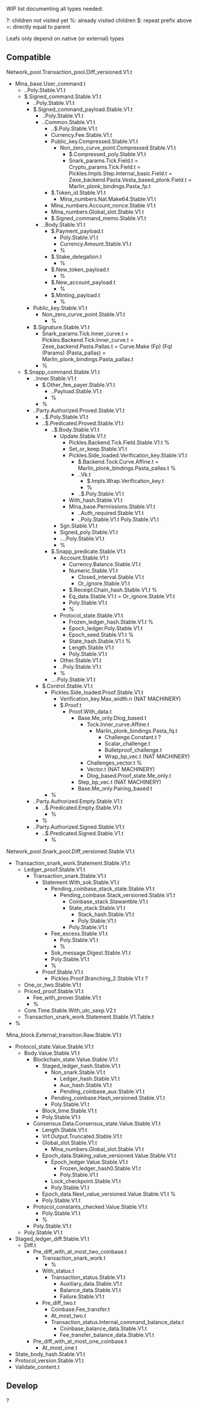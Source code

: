 WIP list documenting all types needed:

?: children not visited yet
%: already visited children
$: repeat prefix above
=: directly equal to parent

Leafs only depend on native (or external) types

## Compatible

Network_pool.Transaction_pool.Diff_versioned.V1.t
- Mina_base.User_command.t
  - $.$.Poly.Stable.V1.t
  - $.Signed_command.Stable.V1.t
    - $.$.Poly.Stable.V1.t
    - $.Signed_command_payload.Stable.V1.t
      - $.$.Poly.Stable.V1.t
      - $.$.Common.Stable.V1.t
        - $.$.$.Poly.Stable.V1.t
        - Currency.Fee.Stable.V1.t
        - Public_key.Compressed.Stable.V1.t
          - Non_zero_curve_point.Compressed.Stable.V1.t
            - $.Compressed_poly.Stable.V1.t
            - Snark_params.Tick.Field.t
              = Crypto_params.Tick.Field.t
              = Pickles.Impls.Step.Internal_basic.Field.t
              = Zexe_backend.Pasta.Vesta_based_plonk.Field.t
              = Marlin_plonk_bindings.Pasta_fp.t
        - $.Token_id.Stable.V1.t
          - Mina_numbers.Nat.Make64.Stable.V1.t
        - Mina_numbers.Account_nonce.Stable.V1.t
        - Mina_numbers.Global_slot.Stable.V1.t
        - $.Signed_command_memo.Stable.V1.t
      - $.$.Body.Stable.V1.t
        - $.Payment_payload.t
          - Poly.Stable.V1.t
          - Currency.Amount.Stable.V1.t
          - %
        - $.Stake_delegation.t
          - %
        - $.New_token_payload.t
          - %
        - $.New_account_payload.t
          - %
        - $.Minting_payload.t
          - %
    - Public_key.Stable.V1.t
      - Non_zero_curve_point.Stable.V1.t
        - %
    - $.Signature.Stable.V1.t
      - Snark_params.Tick.Inner_curve.t
        = Pickles.Backend.Tick.Inner_curve.t
        = Zexe_backend.Pasta.Pallas.t
        = Curve.Make (Fp) (Fq) (Params) (Pasta_pallas)
        = Marlin_plonk_bindings.Pasta_pallas.t
      - %
  - $.Snapp_command.Stable.V1.t
    - $.$.Inner.Stable.V1.t
      - $.Other_fee_payer.Stable.V1.t
        - $.$.Payload.Stable.V1.t
        - %
      - %
    - $.$.Party.Authorized.Proved.Stable.V1.t
      - $.$.$.Poly.Stable.V1.t
      - $.$.$.Predicated.Proved.Stable.V1.t
        - $.$.$.Body.Stable.V1.t
          - Update.Stable.V1.t
            - Pickles.Backend.Tick.Field.Stable.V1.t %
            - Set_or_keep.Stable.V1.t
            - Pickles.Side_loaded.Verification_key.Stable.V1.t
              - $.Backend.Tock.Curve.Affine.t
                = Marlin_plonk_bindings.Pasta_pallas.t %
              - $.$.Vk.t
                - $.Impls.Wrap.Verification_key.t
                - %
              - $.$.$.Poly.Stable.V1.t
            - With_hash.Stable.V1.t
            - Mina_base.Permissions.Stable.V1.t
              - $.$.Auth_required.Stable.V1.t
              - $.$.Poly.Stable.V1.t
          Poly.Stable.V1.t
          - Sgn.Stable.V1.t
          - Signed_poly.Stable.V1.t
          - $.$.$.$.Poly.Stable.V1.t
          - %
        - $.Snapp_predicate.Stable.V1.t
          - Account.Stable.V1.t
            - Currency.Balance.Stable.V1.t
            - Numeric.Stable.V1.t
              - Closed_interval.Stable.V1.t
              - Or_ignore.Stable.V1.t
            - $.Receipt.Chain_hash.Stable.V1.t %
            - Eq_data.Stable.V1.t
              = Or_ignore.Stable.V1.t
            - Poly.Stable.V1.t
            - %
          - Protocol_state.Stable.V1.t
            - Frozen_ledger_hash.Stable.V1.t %
            - Epoch_ledger.Poly.Stable.V1.t
            - Epoch_seed.Stable.V1.t %
            - State_hash.Stable.V1.t %
            - Length.Stable.V1.t
            - Poly.Stable.V1.t
          - Other.Stable.V1.t
          - $.$.Poly.Stable.V1.t
          - %
        - $.$.$.$.Poly.Stable.V1.t
      - $.Control.Stable.V1.t
        - Pickles.Side_loaded.Proof.Stable.V1.t
          - Verification_key.Max_width.n (NAT MACHINERY)
          - $.Proof.t
            - Proof.With_data.t
              - Base.Me_only.Dlog_based.t
                - Tock.Inner_curve.Affine.t
                  - Marlin_plonk_bindings.Pasta_fq.t
                    - Challenge.Constant.t ?
                    - Scalar_challenge.t
                    - Bulletproof_challenge.t
                    - Wrap_bp_vec.t (NAT MACHINERY)
                - Challenges_vector.t %
                - Vector.t (NAT MACHINERY)
                - Dlog_based.Proof_state.Me_only.t
              - Step_bp_vec.t (NAT MACHINERY)
              - Base.Me_only.Pairing_based.t
        - %
    - $.$.Party.Authorized.Empty.Stable.V1.t
      - $.$.$.Predicated.Empty.Stable.V1.t
        - %
      - %
    - $.$.Party.Authorized.Signed.Stable.V1.t
      - $.$.$.Predicated.Signed.Stable.V1.t
        - %

Network_pool.Snark_pool.Diff_versioned.Stable.V1.t
- Transaction_snark_work.Statement.Stable.V1.t
  - Ledger_proof.Stable.V1.t
    - Transaction_snark.Stable.V1.t
      - Statement.With_sok.Stable.V1.t
        - Pending_coinbase_stack_state.Stable.V1.t
          - Pending_coinbase.Stack_versioned.Stable.V1.t
            - Coinbase_stack.Stawantble.V1.t
            - State_stack.Stable.V1.t
              - Stack_hash.Stable.V1.t
              - Poly.Stable.V1.t
            - Poly.Stable.V1.t
        - Fee_excess.Stable.V1.t
          - Poly.Stable.V1.t
          - %
        - Sok_message.Digest.Stable.V1.t
        - Poly.Stable.V1.t
        - %
      - Proof.Stable.V1.t
        - Pickles.Proof.Branching_2.Stable.V1.t ?
  - One_or_two.Stable.V1.t
  - Priced_proof.Stable.V1.t
    - Fee_with_prover.Stable.V1.t
    - %
  - Core.Time.Stable.With_utc_sexp.V2.t
  - Transaction_snark_work.Statement.Stable.V1.Table.t
- %

Mina_block.External_transition.Raw.Stable.V1.t
- Protocol_state.Value.Stable.V1.t
  - Body.Value.Stable.V1.t
    - Blockchain_state.Value.Stable.V1.t
      - Staged_ledger_hash.Stable.V1.t
        - Non_snark.Stable.V1.t
          - Ledger_hash.Stable.V1.t
          - Aux_hash.Stable.V1.t
          - Pending_coinbase_aux.Stable.V1.t
        - Pending_coinbase.Hash_versioned.Stable.V1.t
        - Poly.Stable.V1.t
      - Block_time.Stable.V1.t
      - Poly.Stable.V1.t
    - Consensus.Data.Consensus_state.Value.Stable.V1.t
      - Length.Stable.V1.t
      - Vrf.Output.Truncated.Stable.V1.t
      - Global_slot.Stable.V1.t
        - Mina_numbers.Global_slot.Stable.V1.t
      - Epoch_data.Staking_value_versioned.Value.Stable.V1.t
        - Epoch_ledger.Value.Stable.V1.t
          - Frozen_ledger_hash0.Stable.V1.t
          - Poly.Stable.V1.t
        - Lock_checkpoint.Stable.V1.t
        - Poly.Stable.V1.t
      - Epoch_data.Next_value_versioned.Value.Stable.V1.t %
      - Poly.Stable.V1.t
    - Protocol_constants_checked.Value.Stable.V1.t
      - Poly.Stable.V1.t
      - %
    - Poly.Stable.V1.t
  - Poly.Stable.V1.t
- Staged_ledger_diff.Stable.V1.t
  - Diff.t
    - Pre_diff_with_at_most_two_coinbase.t
      - Transaction_snark_work.t
        - %
      - With_status.t
        - Transaction_status.Stable.V1.t
          - Auxiliary_data.Stable.V1.t
          - Balance_data.Stable.V1.t
          - Failure.Stable.V1.t
      - Pre_diff_two.t
        - Coinbase.Fee_transfer.t
        - At_most_two.t
        - Transaction_status.Internal_command_balance_data.t
          - Coinbase_balance_data.Stable.V1.t
          - Fee_transfer_balance_data.Stable.V1.t
    - Pre_diff_with_at_most_one_coinbase.t
      - At_most_one.t
- State_body_hash.Stable.V1.t
- Protocol_version.Stable.V1.t
- Validate_content.t

## Develop

?
